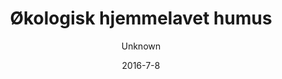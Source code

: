 ---
title: 'Økologisk hjemmelavet humus'
description: null
image: null
price: '15'
size: '1'
color: '#ffffff'
category: breakfast
meta:
    id: 6d9aa2ea06c1f87f40d36b1fdba37c36640ae9ad
    parentId: f20f57fa9c3d8bff0902cfb33f350091a3a48d51
    language: da
date: '2016-7-8'
author: Unknown
---